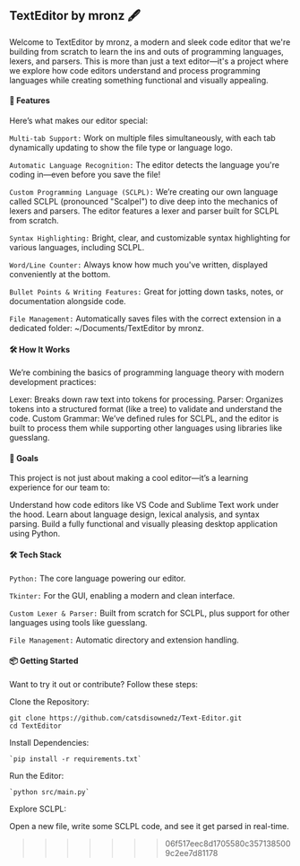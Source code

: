 ## TextEditor by mronz 🖋️
Welcome to TextEditor by mronz, a modern and sleek code editor that we're building from scratch to learn the ins and outs of programming languages, lexers, and parsers. This is more than just a text editor—it's a project where we explore how code editors understand and process programming languages while creating something functional and visually appealing.

#### 🚀 Features
Here’s what makes our editor special:

`Multi-tab Support:` Work on multiple files simultaneously, with each tab dynamically updating to show the file type or language logo.

`Automatic Language Recognition:` The editor detects the language you're coding in—even before you save the file!

`Custom Programming Language (SCLPL):`
We’re creating our own language called SCLPL (pronounced "Scalpel") to dive deep into the mechanics of lexers and parsers.
The editor features a lexer and parser built for SCLPL from scratch.

`Syntax Highlighting:` Bright, clear, and customizable syntax highlighting for various languages, including SCLPL.

`Word/Line Counter:` Always know how much you've written, displayed conveniently at the bottom.

`Bullet Points & Writing Features:` Great for jotting down tasks, notes, or documentation alongside code.

`File Management:` Automatically saves files with the correct extension in a dedicated folder: ~/Documents/TextEditor by mronz.

#### 🛠️ How It Works
We’re combining the basics of programming language theory with modern development practices:

Lexer: Breaks down raw text into tokens for processing.
Parser: Organizes tokens into a structured format (like a tree) to validate and understand the code.
Custom Grammar: We’ve defined rules for SCLPL, and the editor is built to process them while supporting other languages using libraries like guesslang.

#### 🎯 Goals
This project is not just about making a cool editor—it’s a learning experience for our team to:

Understand how code editors like VS Code and Sublime Text work under the hood.
Learn about language design, lexical analysis, and syntax parsing.
Build a fully functional and visually pleasing desktop application using Python.

#### 🛠️ Tech Stack
`Python:` The core language powering our editor.

`Tkinter:` For the GUI, enabling a modern and clean interface.

`Custom Lexer & Parser:` Built from scratch for SCLPL, plus support for other languages using tools like guesslang.

`File Management:` Automatic directory and extension handling.

#### 📦 Getting Started
Want to try it out or contribute? Follow these steps:

Clone the Repository:

    git clone https://github.com/catsdisownedz/Text-Editor.git
    cd TextEditor

Install Dependencies:

    `pip install -r requirements.txt`

Run the Editor:

    `python src/main.py`

Explore SCLPL:

Open a new file, write some SCLPL code, and see it get parsed in real-time.
>>>>>>> 06f517eec8d1705580c3571385009c2ee7d81178
